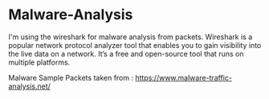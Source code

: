 # Malware-Analysis

I'm using the wireshark for malware analysis from packets. Wireshark is a popular network protocol analyzer tool that enables you to gain visibility into the live data on a network. It’s a free and open-source tool that runs on multiple platforms.

Malware Sample Packets taken from : https://www.malware-traffic-analysis.net/

